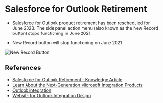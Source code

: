 # Salesforce for Outlook Retirement


- Salesforce for Outlook product retirement has been rescheduled for June 2023. The side panel action menu (also known as the New Record button) stops functioning in June 2021.

- New Record button will stop functioning on June 2021

![New Record Button](https://lh6.googleusercontent.com/39uaxdcPxZslNTkK-XUZH-UvsPlMy2OYRX7zhFtSICY_5URoWeFS0Q1xUo6qJwqQ_wmEbMvTxbc1aHC9L-IiwhO6WKMvVBAcM7YCzCTkDe4dH-u_FzMnBM6YpKlLTz_viznrdEND)

## References

- [Salesforce for Outlook Retirement -  Knowledge Article](https://help.salesforce.com/articleView?id=000353024&language=en_US&mode=1&type=1)
- [Learn About the Next-Generation Microsoft Integration Products](https://help.salesforce.com/articleView?id=outlookcrm_sfo_move_compare_intro.htm&type=5)
- [Outlook integration](oi.md)
- [Website for Outlook Integration Design](https://www.salesforce-email.com/)
